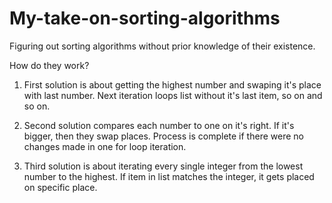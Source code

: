 # My-take-on-sorting-algorithms
Figuring out sorting algorithms without prior knowledge of their existence.

How do they work?

1. First solution is about getting the highest number and swaping it's place with last number.
Next iteration loops list without it's last item, so on and so on.

2. Second solution compares each number to one on it's right. If it's bigger, then they swap places.
Process is complete if there were no changes made in one for loop iteration.

3. Third solution is about iterating every single integer from the lowest number to the highest.
If item in list matches the integer, it gets placed on specific place.
